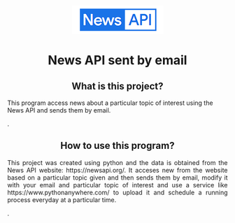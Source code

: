 <p align="center">
    <a href="https://github.com/jhonatanjk125/news-api-email/blob/master/NewsAPI.PNG">
        <img src="https://github.com/jhonatanjk125/news-api-email/blob/master/NewsAPI.PNG" />
    </a>
</p>
<h1 align="center">News API sent by email</h1>


<h2 align="center">What is this project?</h2>
<p> This program access news about a particular topic of interest using the News API and sends them by email.</p>.

<h2 align="center">How to use this program?</h2>
<p align="justify"> This project was created using python and the data is obtained from the News API website: https://newsapi.org/. It acceses new from the website based on a particular topic given and then sends them by email,
modify it with your email and particular topic of interest and use a service like https://www.pythonanywhere.com/ to upload it and schedule a running process everyday at a particular time.

</p>.
